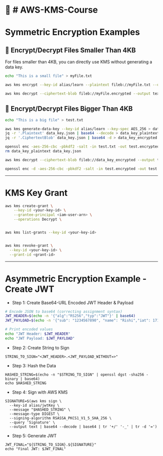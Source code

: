 # 🔐 # AWS-KMS-Course

# Symmetric Encryption Examples


## 📁 Encrypt/Decrypt Files Smaller Than 4KB

For files smaller than 4KB, you can directly use KMS without generating a data key.

```bash
echo "This is a small file" > myFile.txt

aws kms encrypt --key-id alias/learn --plaintext fileb://myFile.txt --output text --query CiphertextBlob --region ap-south-1 | base64 -d > myFile.encrypted

aws kms decrypt --ciphertext-blob fileb://myFile.encrypted --output text --query Plaintext --region ap-south-1 | base64 -d
```


## 📁 Encrypt/Decrypt Files Bigger Than 4KB

```bash
echo "This is a big file" > test.txt

aws kms generate-data-key --key-id alias/learn --key-spec AES_256 > data_key.json
jq -r '.Plaintext' data_key.json | base64 --decode > data_key_plaintext
jq -r '.CiphertextBlob' data_key.json | base64 -d > data_key_encrypted

openssl enc -aes-256-cbc -pbkdf2 -salt -in test.txt -out test.encrypted -pass file:data_key_plaintext
rm data_key_plaintext data_key.json

aws kms decrypt --ciphertext-blob fileb://data_key_encrypted --output text --query Plaintext --region ap-south-1 | base64 --decode > data_key_plaintext

openssl enc -d -aes-256-cbc -pbkdf2 -salt -in test.encrypted -out test.decrypted.txt -pass file:data_key_plaintext

```

---

# KMS Key Grant

```bash
aws kms create-grant \
    --key-id <your-key-id> \
    --grantee-principal <iam-user-arn> \
    --operations Decrypt \


aws kms list-grants --key-id <your-key-id>


aws kms revoke-grant \
  --key-id <your-key-id> \
  --grant-id <grant-id>
```

---

# Asymmetric Encryption Example - Create JWT

* Step 1: Create Base64-URL Encoded JWT Header & Payload



```bash
# Encode JSON to base64 (correcting assignment syntax)
JWT_HEADER=$(echo -n '{"alg":"RS256","typ":"JWT"}' | base64)
JWT_PAYLOAD=$(echo -n '{"sub": "1234567890", "name": "Rishi","iat": 1712222222}' | base64)

# Print encoded values
echo "JWT Header: $JWT_HEADER"
echo "JWT Payload: $JWT_PAYLOAD"

```
* Step 2: Create String to Sign
```
STRING_TO_SIGN="<JWT_HEADER>.<JWT_PAYLOAD_WITHOUT=>"
```

* Step 3: Hash the Data
```
HASHED_STRING=$(echo -n "$STRING_TO_SIGN" | openssl dgst -sha256 -binary | base64)
echo $HASHED_STRING
```

* Step 4: Sign with AWS KMS

```
SIGNATURE=$(aws kms sign \
  --key-id alias/jwtKey \
  --message "$HASHED_STRING" \
  --message-type DIGEST \
  --signing-algorithm RSASSA_PKCS1_V1_5_SHA_256 \
  --query 'Signature' \
  --output text | base64 --decode | base64 | tr '+/' '-_' | tr -d '=')
```

* Step 5: Generate JWT

```
JWT_FINAL="${STRING_TO_SIGN}.${SIGNATURE}"
echo "Final JWT: $JWT_FINAL"
```
